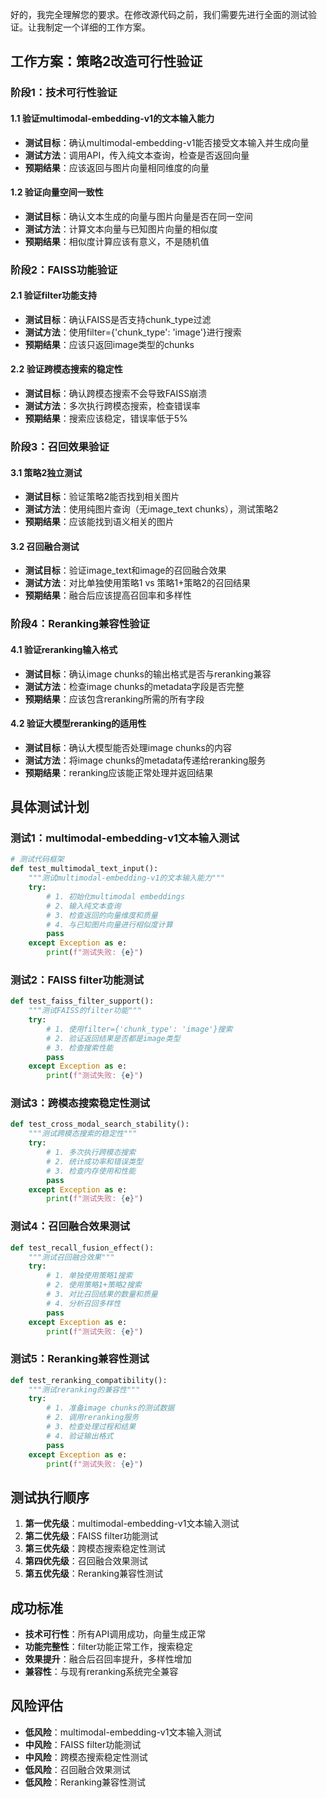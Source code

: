 好的，我完全理解您的要求。在修改源代码之前，我们需要先进行全面的测试验证。让我制定一个详细的工作方案。

## **工作方案：策略2改造可行性验证**

### **阶段1：技术可行性验证**

#### **1.1 验证multimodal-embedding-v1的文本输入能力**
- **测试目标**：确认multimodal-embedding-v1能否接受文本输入并生成向量
- **测试方法**：调用API，传入纯文本查询，检查是否返回向量
- **预期结果**：应该返回与图片向量相同维度的向量

#### **1.2 验证向量空间一致性**
- **测试目标**：确认文本生成的向量与图片向量是否在同一空间
- **测试方法**：计算文本向量与已知图片向量的相似度
- **预期结果**：相似度计算应该有意义，不是随机值

### **阶段2：FAISS功能验证**

#### **2.1 验证filter功能支持**
- **测试目标**：确认FAISS是否支持chunk_type过滤
- **测试方法**：使用filter={'chunk_type': 'image'}进行搜索
- **预期结果**：应该只返回image类型的chunks

#### **2.2 验证跨模态搜索的稳定性**
- **测试目标**：确认跨模态搜索不会导致FAISS崩溃
- **测试方法**：多次执行跨模态搜索，检查错误率
- **预期结果**：搜索应该稳定，错误率低于5%

### **阶段3：召回效果验证**

#### **3.1 策略2独立测试**
- **测试目标**：验证策略2能否找到相关图片
- **测试方法**：使用纯图片查询（无image_text chunks），测试策略2
- **预期结果**：应该能找到语义相关的图片

#### **3.2 召回融合测试**
- **测试目标**：验证image_text和image的召回融合效果
- **测试方法**：对比单独使用策略1 vs 策略1+策略2的召回结果
- **预期结果**：融合后应该提高召回率和多样性

### **阶段4：Reranking兼容性验证**

#### **4.1 验证reranking输入格式**
- **测试目标**：确认image chunks的输出格式是否与reranking兼容
- **测试方法**：检查image chunks的metadata字段是否完整
- **预期结果**：应该包含reranking所需的所有字段

#### **4.2 验证大模型reranking的适用性**
- **测试目标**：确认大模型能否处理image chunks的内容
- **测试方法**：将image chunks的metadata传递给reranking服务
- **预期结果**：reranking应该能正常处理并返回结果

## **具体测试计划**

### **测试1：multimodal-embedding-v1文本输入测试**
```python
# 测试代码框架
def test_multimodal_text_input():
    """测试multimodal-embedding-v1的文本输入能力"""
    try:
        # 1. 初始化multimodal embeddings
        # 2. 输入纯文本查询
        # 3. 检查返回的向量维度和质量
        # 4. 与已知图片向量进行相似度计算
        pass
    except Exception as e:
        print(f"测试失败: {e}")
```

### **测试2：FAISS filter功能测试**
```python
def test_faiss_filter_support():
    """测试FAISS的filter功能"""
    try:
        # 1. 使用filter={'chunk_type': 'image'}搜索
        # 2. 验证返回结果是否都是image类型
        # 3. 检查搜索性能
        pass
    except Exception as e:
        print(f"测试失败: {e}")
```

### **测试3：跨模态搜索稳定性测试**
```python
def test_cross_modal_search_stability():
    """测试跨模态搜索的稳定性"""
    try:
        # 1. 多次执行跨模态搜索
        # 2. 统计成功率和错误类型
        # 3. 检查内存使用和性能
        pass
    except Exception as e:
        print(f"测试失败: {e}")
```

### **测试4：召回融合效果测试**
```python
def test_recall_fusion_effect():
    """测试召回融合效果"""
    try:
        # 1. 单独使用策略1搜索
        # 2. 使用策略1+策略2搜索
        # 3. 对比召回结果的数量和质量
        # 4. 分析召回多样性
        pass
    except Exception as e:
        print(f"测试失败: {e}")
```

### **测试5：Reranking兼容性测试**
```python
def test_reranking_compatibility():
    """测试reranking的兼容性"""
    try:
        # 1. 准备image chunks的测试数据
        # 2. 调用reranking服务
        # 3. 检查处理过程和结果
        # 4. 验证输出格式
        pass
    except Exception as e:
        print(f"测试失败: {e}")
```

## **测试执行顺序**

1. **第一优先级**：multimodal-embedding-v1文本输入测试
2. **第二优先级**：FAISS filter功能测试
3. **第三优先级**：跨模态搜索稳定性测试
4. **第四优先级**：召回融合效果测试
5. **第五优先级**：Reranking兼容性测试

## **成功标准**

- **技术可行性**：所有API调用成功，向量生成正常
- **功能完整性**：filter功能正常工作，搜索稳定
- **效果提升**：融合后召回率提升，多样性增加
- **兼容性**：与现有reranking系统完全兼容

## **风险评估**

- **低风险**：multimodal-embedding-v1文本输入测试
- **中风险**：FAISS filter功能测试
- **中风险**：跨模态搜索稳定性测试
- **低风险**：召回融合效果测试
- **低风险**：Reranking兼容性测试

